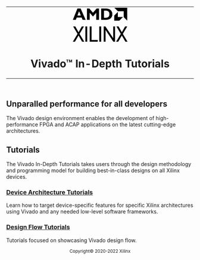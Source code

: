 <table width="100%">
 <tr width="100%">
    <td align="center"><img src="https://github.com/Xilinx/Image-Collateral/blob/main/xilinx-logo.png?raw=true" width="30%"/><h1>Vivado™ In-Depth Tutorials</h1>
    </td>
 </tr>
</table>

## </br> Unparalled performance for all developers
The Vivado design environment enables the development of high-performance FPGA and ACAP applications on
the latest cutting-edge architectures.

## Tutorials

The Vivado In-Depth Tutorials takes users through the design methodology and programming model for building
best-in-class designs on all Xilinx devices.

### [Device Architecture Tutorials](./Device_Architecture_Tutorials)
Learn how to target device-specific features for specific Xilinx architectures using Vivado and any needed
low-level software frameworks.

### [Design Flow Tutorials](./Design_Flow_Tutorials)
Tutorials focused on showcasing Vivado design flow. 

<p align="center"><sup>Copyright&copy; 2020-2022 Xilinx</sup></p>
